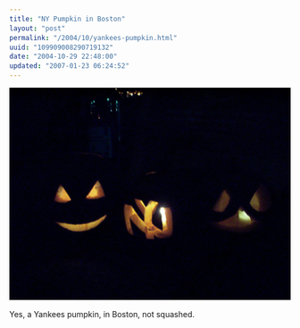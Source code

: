 ```yaml
---
title: "NY Pumpkin in Boston"
layout: "post"
permalink: "/2004/10/yankees-pumpkin.html"
uuid: "109909008290719132"
date: "2004-10-29 22:48:00"
updated: "2007-01-23 06:24:52"
---
```


<img src='/images/posts/100_6523.jpg'>

<p>Yes, a Yankees pumpkin, in Boston, not squashed.</p>
